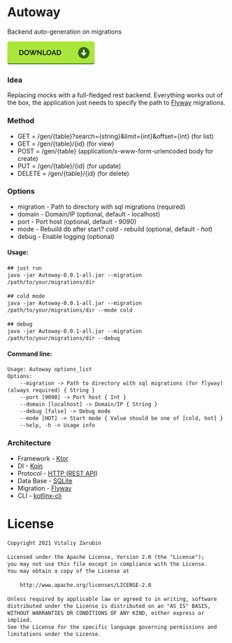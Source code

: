 Autoway
===================

Backend auto-generation on migrations

[![picture](data/images/btn.png)](https://keygenqt.medium.com)

### Idea

Replacing mocks with a full-fledged rest backend. Everything works out of the box, the application just needs to specify
the path to [Flyway](https://flywaydb.org/) migrations.

### Method

* GET = /gen/{table}?search={string}&limit={int}&offset={int} (for list)
* GET = /gen/{table}/{id} (for view)
* POST = /gen/{table} (application/x-www-form-urlencoded body for create)
* PUT = /gen/{table}/{id} (for update)
* DELETE = /gen/{table}/{id} (for delete)

### Options

* migration - Path to directory with sql migrations (required)
* domain - Domain/IP (optional, default - localhost)
* port - Port host (optional, default - 9090)
* mode - Rebuild db after start? *cold* - rebuild (optional, default - *hot*)
* debug - Enable logging (optional)

#### Usage:

```
## just run
java -jar Autoway-0.0.1-all.jar --migration /path/to/your/migrations/dir

## cold mode
java -jar Autoway-0.0.1-all.jar --migration /path/to/your/migrations/dir --mode cold

## debug
java -jar Autoway-0.0.1-all.jar --migration /path/to/your/migrations/dir --debug
```

#### Command line:
```
Usage: Autoway options_list
Options: 
    --migration -> Path to directory with sql migrations (for flyway) (always required) { String }
    --port [9090] -> Port host { Int }
    --domain [localhost] -> Domain/IP { String }
    --debug [false] -> Debug mode 
    --mode [HOT] -> Start mode { Value should be one of [cold, hot] }
    --help, -h -> Usage info 
```

### Architecture

* Framework - [Ktor](https://ktor.io/)
* DI - [Koin](https://insert-koin.io/)
* Protocol - [HTTP (REST API)](https://en.wikipedia.org/wiki/Hypertext_Transfer_Protocol)
* Data Base - [SQLite](https://www.sqlite.org/index.html)
* Migration - [Flyway](https://flywaydb.org/)
* CLI -  [kotlinx-cli](https://github.com/Kotlin/kotlinx-cli)

# License

```
Copyright 2021 Vitaliy Zarubin

Licensed under the Apache License, Version 2.0 (the "License");
you may not use this file except in compliance with the License.
You may obtain a copy of the License at

    http://www.apache.org/licenses/LICENSE-2.0

Unless required by applicable law or agreed to in writing, software
distributed under the License is distributed on an "AS IS" BASIS,
WITHOUT WARRANTIES OR CONDITIONS OF ANY KIND, either express or implied.
See the License for the specific language governing permissions and
limitations under the License.
```